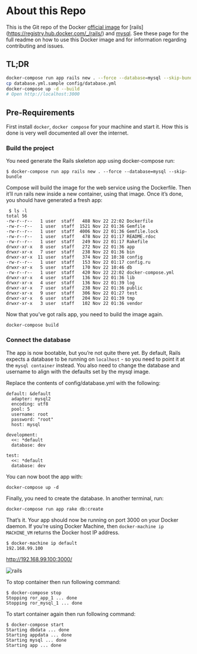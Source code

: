 # About this Repo
This is the Git repo of the Docker [official image](https://docs.docker.com/docker-hub/official_repos/) for [rails] (https://registry.hub.docker.com/_/rails/) and [mysql](https://hub.docker.com/_/mysql/). See these page for the full readme on how to use this Docker image and for information regarding contributing and issues.

## TL;DR

```sh
docker-compose run app rails new . --force --database=mysql --skip-bundle
cp database.yml.sample config/database.yml
docker-compose up -d --build
# Open http://localhost:3000
```

## Pre-Requirements
First install `docker`, `docker compose` for your machine and start it. How this is done is very well documented all over the internet.

### Build the project
You need generate the Rails skeleton app using docker-compose run:
```
$ docker-compose run app rails new . --force --database=mysql --skip-bundle
```

Compose will build the image for the web service using the Dockerfile. Then it’ll run rails new inside a new container, using that image. Once it’s done, you should have generated a fresh app:
```
 $ ls -l
total 56
-rw-r--r--   1 user  staff   488 Nov 22 22:02 Dockerfile
-rw-r--r--   1 user  staff  1521 Nov 22 01:36 Gemfile
-rw-r--r--   1 user  staff  4006 Nov 22 01:36 Gemfile.lock
-rw-r--r--   1 user  staff   478 Nov 22 01:17 README.rdoc
-rw-r--r--   1 user  staff   249 Nov 22 01:17 Rakefile
drwxr-xr-x   8 user  staff   272 Nov 22 01:36 app
drwxr-xr-x   7 user  staff   238 Nov 22 01:36 bin
drwxr-xr-x  11 user  staff   374 Nov 22 10:38 config
-rw-r--r--   1 user  staff   153 Nov 22 01:17 config.ru
drwxr-xr-x   5 user  staff   170 Nov 22 10:46 db
-rw-r--r--   1 user  staff   420 Nov 22 22:02 docker-compose.yml
drwxr-xr-x   4 user  staff   136 Nov 22 01:36 lib
drwxr-xr-x   4 user  staff   136 Nov 22 01:39 log
drwxr-xr-x   7 user  staff   238 Nov 22 01:36 public
drwxr-xr-x   9 user  staff   306 Nov 22 01:27 test
drwxr-xr-x   6 user  staff   204 Nov 22 01:39 tmp
drwxr-xr-x   3 user  staff   102 Nov 22 01:36 vendor
```

Now that you’ve got rails app, you need to build the image again.
```
docker-compose build
```

### Connect the database
The app is now bootable, but you’re not quite there yet. By default, Rails expects a database to be running on `localhost` - so you need to point it at the `mysql container` instead. You also need to change the database and username to align with the defaults set by the mysql image.

Replace the contents of config/database.yml with the following:
```
default: &default
  adapter: mysql2
  encoding: utf8
  pool: 5
  username: root
  password: "root"
  host: mysql

development:
  <<: *default
  database: dev

test:
  <<: *default
  database: dev
```

You can now boot the app with:
```
docker-compose up -d
```

Finally, you need to create the database. In another terminal, run:
```
docker-compose run app rake db:create
```

That’s it. Your app should now be running on port 3000 on your Docker daemon. If you’re using Docker Machine, then `docker-machine ip MACHINE_VM` returns the Docker host IP address.
```
$ docker-machine ip default
192.168.99.100
```

http://192.168.99.100:3000/

![rails](https://cloud.githubusercontent.com/assets/5398914/20524938/578c3872-b100-11e6-8a7f-d359f982bd24.png)

To stop container then run following command:
```
$ docker-compose stop
Stopping ror_app_1 ... done
Stopping ror_mysql_1 ... done
```

To start container again then run following command:
```
$ docker-compose start
Starting dbdata ... done
Starting appdata ... done
Starting mysql ... done
Starting app ... done
```
